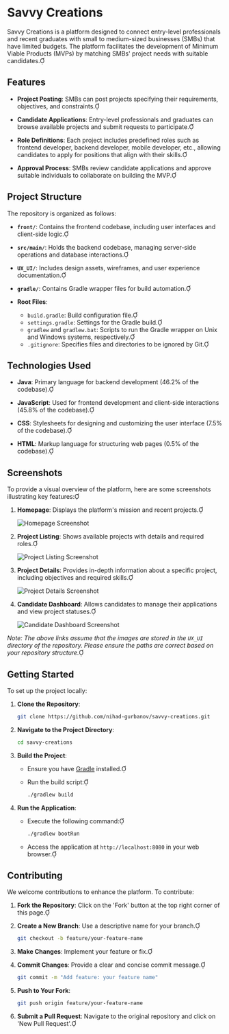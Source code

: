 # Savvy Creations

Savvy Creations is a platform designed to connect entry-level professionals and recent graduates with small to medium-sized businesses (SMBs) that have limited budgets. The platform facilitates the development of Minimum Viable Products (MVPs) by matching SMBs' project needs with suitable candidates.

## Features

- **Project Posting**: SMBs can post projects specifying their requirements, objectives, and constraints.

- **Candidate Applications**: Entry-level professionals and graduates can browse available projects and submit requests to participate.

- **Role Definitions**: Each project includes predefined roles such as frontend developer, backend developer, mobile developer, etc., allowing candidates to apply for positions that align with their skills.

- **Approval Process**: SMBs review candidate applications and approve suitable individuals to collaborate on building the MVP.

## Project Structure

The repository is organized as follows:

- **`front/`**: Contains the frontend codebase, including user interfaces and client-side logic.

- **`src/main/`**: Holds the backend codebase, managing server-side operations and database interactions.

- **`UX_UI/`**: Includes design assets, wireframes, and user experience documentation.

- **`gradle/`**: Contains Gradle wrapper files for build automation.

- **Root Files**:
  - `build.gradle`: Build configuration file.
  - `settings.gradle`: Settings for the Gradle build.
  - `gradlew` and `gradlew.bat`: Scripts to run the Gradle wrapper on Unix and Windows systems, respectively.
  - `.gitignore`: Specifies files and directories to be ignored by Git.

## Technologies Used

- **Java**: Primary language for backend development (46.2% of the codebase).

- **JavaScript**: Used for frontend development and client-side interactions (45.8% of the codebase).

- **CSS**: Stylesheets for designing and customizing the user interface (7.5% of the codebase).

- **HTML**: Markup language for structuring web pages (0.5% of the codebase).

## Screenshots

To provide a visual overview of the platform, here are some screenshots illustrating key features:

1. **Homepage**: Displays the platform's mission and recent projects.

   ![Homepage Screenshot](https://github.com/nihad-gurbanov/savvy-creations/blob/main/UX_UI/Homepage.png)

2. **Project Listing**: Shows available projects with details and required roles.

   ![Project Listing Screenshot](https://github.com/nihad-gurbanov/savvy-creations/blob/main/UX_UI/Project_Listing.png)

3. **Project Details**: Provides in-depth information about a specific project, including objectives and required skills.

   ![Project Details Screenshot](https://github.com/nihad-gurbanov/savvy-creations/blob/main/UX_UI/Project_Details.png)

4. **Candidate Dashboard**: Allows candidates to manage their applications and view project statuses.

   ![Candidate Dashboard Screenshot](https://github.com/nihad-gurbanov/savvy-creations/blob/main/UX_UI/Candidate_Dashboard.png)

*Note: The above links assume that the images are stored in the `UX_UI` directory of the repository. Please ensure the paths are correct based on your repository structure.*

## Getting Started

To set up the project locally:

1. **Clone the Repository**:

   ```bash
   git clone https://github.com/nihad-gurbanov/savvy-creations.git
   ```

2. **Navigate to the Project Directory**:

   ```bash
   cd savvy-creations
   ```

3. **Build the Project**:

   - Ensure you have [Gradle](https://gradle.org/) installed.

   - Run the build script:

     ```bash
     ./gradlew build
     ```

4. **Run the Application**:

   - Execute the following command:

     ```bash
     ./gradlew bootRun
     ```

   - Access the application at `http://localhost:8080` in your web browser.

## Contributing

We welcome contributions to enhance the platform. To contribute:

1. **Fork the Repository**: Click on the 'Fork' button at the top right corner of this page.

2. **Create a New Branch**: Use a descriptive name for your branch.

   ```bash
   git checkout -b feature/your-feature-name
   ```

3. **Make Changes**: Implement your feature or fix.

4. **Commit Changes**: Provide a clear and concise commit message.

   ```bash
   git commit -m "Add feature: your feature name"
   ```

5. **Push to Your Fork**:

   ```bash
   git push origin feature/your-feature-name
   ```

6. **Submit a Pull Request**: Navigate to the original repository and click on 'New Pull Request'.


